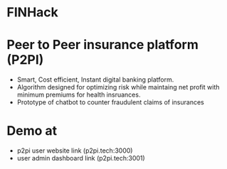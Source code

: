 # FINHack



# Peer to Peer insurance platform (P2PI)

  - Smart, Cost efficient, Instant digital banking platform.
  - Algorithm designed for optimizing risk while maintaing net profit with minimum premiums for health insruances.
  - Prototype of chatbot to counter fraudulent claims of insurances

# Demo at
  - p2pi user website link (p2pi.tech:3000)
  - user admin dashboard link (p2pi.tech:3001)
